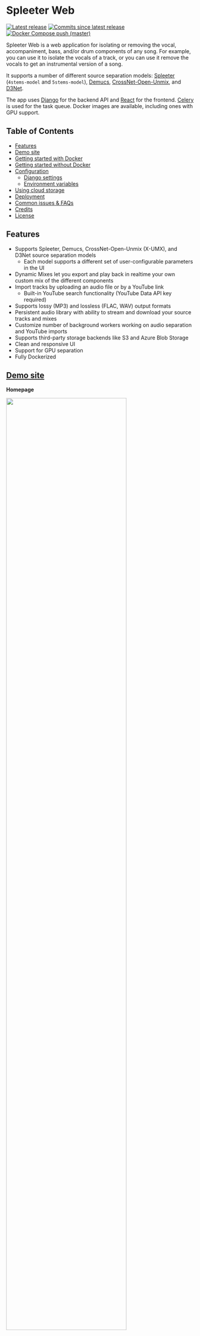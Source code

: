 # Spleeter Web
[![Latest release](https://img.shields.io/github/v/release/JeffreyCA/spleeter-web?label=latest%20release)](https://github.com/JeffreyCA/spleeter-web/releases) [![Commits since latest release](https://img.shields.io/github/commits-since/JeffreyCA/spleeter-web/latest/master?color=yellow)](https://github.com/JeffreyCA/spleeter-web/commits/master) [![Docker Compose push (master)](https://github.com/JeffreyCA/spleeter-web/actions/workflows/master.yml/badge.svg?branch=master)](https://github.com/JeffreyCA/spleeter-web/actions/workflows/master.yml)

Spleeter Web is a web application for isolating or removing the vocal, accompaniment, bass, and/or drum components of any song. For example, you can use it to isolate the vocals of a track, or you can use it remove the vocals to get an instrumental version of a song.

It supports a number of different source separation models: [Spleeter](https://github.com/deezer/spleeter) (`4stems-model` and `5stems-model`), [Demucs](https://github.com/facebookresearch/demucs), [CrossNet-Open-Unmix](https://github.com/sony/ai-research-code/tree/master/x-umx), and [D3Net](https://github.com/sony/ai-research-code/tree/master/d3net).

The app uses [Django](https://www.djangoproject.com/) for the backend API and [React](https://reactjs.org/) for the frontend. [Celery](https://docs.celeryproject.org/en/stable/getting-started/introduction.html) is used for the task queue. Docker images are available, including ones with GPU support.

## Table of Contents

- [Features](#features)
- [Demo site](#demo-site)
- [Getting started with Docker](#getting-started-with-docker)
- [Getting started without Docker](#getting-started-without-docker)
- [Configuration](#configuration)
    - [Django settings](#django-settings)
    - [Environment variables](#environment-variables)
- [Using cloud storage](#using-cloud-storage-azure-storage-aws-s3-etc)
- [Deployment](#deployment)
- [Common issues & FAQs](#common-issues--faqs)
- [Credits](#credits)
- [License](#license)

## Features
- Supports Spleeter, Demucs, CrossNet-Open-Unmix (X-UMX), and D3Net source separation models
    - Each model supports a different set of user-configurable parameters in the UI
- Dynamic Mixes let you export and play back in realtime your own custom mix of the different components
- Import tracks by uploading an audio file or by a YouTube link
    - Built-in YouTube search functionality (YouTube Data API key required)
- Supports lossy (MP3) and lossless (FLAC, WAV) output formats
- Persistent audio library with ability to stream and download your source tracks and mixes
- Customize number of background workers working on audio separation and YouTube imports
- Supports third-party storage backends like S3 and Azure Blob Storage
- Clean and responsive UI
- Support for GPU separation
- Fully Dockerized

## [Demo site](https://jeffreyca.github.io/spleeter-web/)

**Homepage**

<img src="./screenshots/main.png" width="80%">

**Upload modal**

<img src="./screenshots/upload.png" width="45%">

**Mixer**

<img src="./screenshots/mixer.png" width="80%">

## Getting started with Docker
### Requirements
* 4 GB+ of memory (source separation is memory-intensive)
* [Docker](https://www.docker.com/) and [Docker Compose](https://docs.docker.com/compose/install/)

### Instructions
1. Clone repo:
    ```sh
    $ git clone https://github.com/JeffreyCA/spleeter-web.git
    $ cd spleeter-web
    ```
2. (Optional) Set the YouTube Data API key (for YouTube search functionality):

    You can skip this step, but you would not be able to import songs by searching with a query. You would still be able to import songs via YouTube links though.

    Create an `.env` file at the project root with the following contents:
    ```
    YOUTUBE_API_KEY=<YouTube Data API key>
    ```
3. (Optional) Setup for GPU support:
    Source separation can be accelerated with a GPU (however only NVIDIA GPUs are supported).

    1. Install NVIDIA drivers for your GPU.

    2. [Install the NVIDIA Container Toolkit.](https://docs.nvidia.com/datacenter/cloud-native/container-toolkit/install-guide.html#docker) If on Windows, refer to [this](https://docs.nvidia.com/cuda/wsl-user-guide/index.html).

    3. Verify Docker works with your GPU by running `sudo docker run --rm --gpus all nvidia/cuda:11.0-base nvidia-smi`

4. Download and run prebuilt Docker images:
    ```sh
    # CPU separation
    spleeter-web$ docker-compose -f docker-compose.yml -f docker-compose.prod.yml -f docker-compose.prod.selfhost.yml up
    # GPU separation
    spleeter-web$ docker-compose -f docker-compose.gpu.yml -f docker-compose.prod.yml -f docker-compose.prod.selfhost.yml up
    ```

    Alternatively, you can build the Docker images from source:
    ```sh
    # CPU separation
    spleeter-web$ docker-compose -f docker-compose.yml -f docker-compose.build.yml -f docker-compose.prod.yml -f docker-compose.prod.selfhost.yml up --build
    # GPU separation
    spleeter-web$ docker-compose -f docker-compose.gpu.yml -f docker-compose.build.gpu.yml -f docker-compose.prod.yml -f docker-compose.prod.selfhost.yml up --build
    ```

5. Launch **Spleeter Web**

    Navigate to [http://127.0.0.1:80](http://127.0.0.1:80) in your browser. Uploaded tracks and generated mixes will appear in `media/uploads` and `media/separate` respectively on your host machine.

## Getting started without Docker
**If you are on Windows, it's recommended to follow the Docker instructions above. Celery is not well-supported on Windows.**

### Requirements
* 4 GB+ of memory (source separation is memory-intensive)
* Python 3.8+ ([link](https://www.python.org/downloads/))
* Node.js 16+ ([link](https://nodejs.org/en/download/))
* Redis ([link](https://redis.io/))
* ffmpeg and ffprobe ([link](https://www.ffmpeg.org/download.html))
    * On macOS, you can install it using Homebrew or MacPorts
    * On Windows, you can follow [this guide](http://blog.gregzaal.com/how-to-install-ffmpeg-on-windows/)

### Instructions
1. Set environment variables

    **Make sure these variables are set in every terminal session prior to running the commands below.**

    ```sh
    # Unix/macOS:
    (env) spleeter-web$ export YOUTUBE_API_KEY=<api key>
    # Windows:
    (env) spleeter-web$ set YOUTUBE_API_KEY=<api key>
    ```
2. Create Python virtual environment
    ```sh
    spleeter-web$ python -m venv env
    # Unix/macOS:
    spleeter-web$ source env/bin/activate
    # Windows:
    spleeter-web$ .\env\Scripts\activate
    ```
3. Install Python dependencies
    ```sh
    (env) spleeter-web$ pip install -r requirements.txt
    ```
4. Install Node dependencies
    ```sh
    spleeter-web$ cd frontend
    spleeter-web/frontend$ npm install
    ```
5. Ensure Redis server is running on `localhost:6379` (needed for Celery)

    You can run it on a different host or port, but make sure to update `CELERY_BROKER_URL` and `CELERY_RESULT_BACKEND` in `settings.py`. It must be follow the format: `redis://host:port/db`.

6. Apply migrations
    ```sh
    (env) spleeter-web$ python manage.py migrate
    ````
7. Build frontend
    ```sh
    spleeter-web$ npm run build --prefix frontend
    ```
8. Start backend in separate terminal
    ```sh
    (env) spleeter-web$ python manage.py collectstatic && python manage.py runserver 127.0.0.1:8000
    ````

9. Start Celery workers in separate terminal

    **Unix/macOS:**
    ```sh
    # Start fast worker
    (env) spleeter-web$ celery -A api worker -l INFO -Q fast_queue -c 3

    # Start slow worker
    (env) spleeter-web$ celery -A api worker -l INFO -Q slow_queue -c 1
    ```

    This launches two Celery workers: one processes fast tasks like YouTube imports and the other processes slow tasks like source separation. The one working on fast tasks can work on 3 tasks concurrently, while the one working on slow tasks only handles a single task at a time (since it's memory-intensive). Feel free to adjust these values to your fitting.

    **Windows:**

    You'll first need to install `gevent`. Note however that you will not be able to abort in-progress tasks if using Celery on Windows.

    ```sh
    (env) spleeter-web$ pip install gevent
    ```

    ```sh
    # Start fast worker
    (env) spleeter-web$ celery -A api worker -l INFO -Q fast_queue -c 3 --pool=gevent

    # Start slow worker
    (env) spleeter-web$ celery -A api worker -l INFO -Q slow_queue -c 1 --pool=gevent
    ```

10. Launch **Spleeter Web**

    Navigate to [http://127.0.0.1:8000](http://127.0.0.1:8000) in your browser. Uploaded and mixed tracks will appear in `media/uploads` and `media/separate` respectively.

## Configuration

### Django settings

| Settings file | Description |
|---|---|
| `django_react/settings.py` | The base Django settings used when launched in non-Docker context. |
| `django_react/settings_dev.py` | Contains the **override** settings used when run in development mode (i.e. `DJANGO_DEVELOPMENT` is set). |
| `django_react/settings_docker.py` | The base Django settings used when launched using Docker. |
| `django_react/settings_docker_dev.py` | Contains the **override** settings used when run in development mode using Docker (i.e. `docker-compose.dev.yml`). |

### Environment variables
Here is a list of all the environment variables you can use to further customize Spleeter Web:

| Name | Description |
|---|---|
| `CPU_SEPARATION` | No need to set this if using Docker. Otherwise, set to `1` if you want CPU separation and `0` if you want GPU separation. |
| `DJANGO_DEVELOPMENT` | Set to `true` if you want to run development build, which uses `settings_dev.py`/`settings_docker_dev.py` and runs Webpack in dev mode. |
| `ALLOW_ALL_HOSTS` | Set to `1` if you want Django to allow all hosts, overriding any `APP_HOST` value. This effectively sets the Django setting `ALLOWED_HOSTS` to `[*]`. There are [security risks](https://docs.djangoproject.com/en/4.1/ref/settings/#allowed-hosts) associated with doing this. Default: `0` |
| `APP_HOST` | Domain name(s) or public IP(s) of server. To specify multiple hosts, separate them by a comma (`,`). |
| `API_HOST` | Hostname of API server (for nginx). |
| `DEFAULT_FILE_STORAGE` | Whether to use local filesystem or cloud-based storage for storing uploads and separated files. `FILE` or `AWS` or `AZURE`. |
| `AWS_ACCESS_KEY_ID` | AWS access key. Used when `DEFAULT_FILE_STORAGE` is set to `AWS`. |
| `AWS_SECRET_ACCESS_KEY` | AWS secret access key. Used when `DEFAULT_FILE_STORAGE` is set to `AWS`. |
| `AWS_STORAGE_BUCKET_NAME` | AWS S3 storage bucket name. Used when `DEFAULT_FILE_STORAGE` is set to `AWS`. |
| `AWS_S3_CUSTOM_DOMAIN` | Custom domain, such as for a CDN. Used when `DEFAULT_FILE_STORAGE` is set to `AWS`. |
| `AWS_S3_REGION_NAME` | S3 region (e.g. `us-east-1`). Used when `DEFAULT_FILE_STORAGE` is set to `AWS`. |
| `AWS_S3_SIGNATURE_VERSION` | Default signature version used for generating presigned urls. To be able to access your s3 objects in all regions through presigned urls, set this to `s3v4`. Used when `DEFAULT_FILE_STORAGE` is set to `AWS`. |
| `AZURE_ACCOUNT_KEY` | Azure Blob account key. Used when `DEFAULT_FILE_STORAGE` is set to `AZURE`. |
| `AZURE_ACCOUNT_NAME` | Azure Blob account name. Used when `DEFAULT_FILE_STORAGE` is set to `AZURE`. |
| `AZURE_CONTAINER` | Azure Blob container name. Used when `DEFAULT_FILE_STORAGE` is set to `AZURE`. |
| `AZURE_CUSTOM_DOMAIN` | Custom domain, such as for a CDN. Used when `DEFAULT_FILE_STORAGE` is set to `AZURE`. |
| `CELERY_BROKER_URL` | Broker URL for Celery (e.g. `redis://localhost:6379/0`). |
| `CELERY_RESULT_BACKEND` | Result backend for Celery (e.g. `redis://localhost:6379/0`). |
| `CELERY_FAST_QUEUE_CONCURRENCY` | Number of concurrent YouTube import tasks Celery can process. Docker only. |
| `CELERY_SLOW_QUEUE_CONCURRENCY` | Number of concurrent source separation tasks Celery can process. Docker only. |
| `CERTBOT_DOMAIN` | Domain for creating HTTPS certs using Let's Encrypt's Certbot. Docker only. |
| `CERTBOT_EMAIL` | Email address for creating HTTPS certs using Let's Encrypt's Certbot. Docker only. |
| `D3NET_OPENVINO` | Set to `1` to use OpenVINO for D3Net CPU separation. Requires Intel CPU. |
| `DEMUCS_SEGMENT_SIZE` | Length of each split for GPU separation. Default is `40`, which requires a around 7 GB of GPU memory. For GPUs with 2-4 GB of memory, experiment with lower values (minimum is `10`). Also recommended to set `PYTORCH_NO_CUDA_MEMORY_CACHING=1`. |
| `D3NET_OPENVINO_THREADS` | Set to the number of CPU threads for D3Net OpenVINO separation. Default: # of CPUs on the machine. Requires Intel CPU. |
| `DEV_WEBSERVER_PORT` | Port that development webserver is mapped to on **host** machine. Docker only. |
| `ENABLE_CROSS_ORIGIN_HEADERS` | Set to `1` to set `Cross-Origin-Embedder-Policy` and `Cross-Origin-Opener-Policy` headers which are required for exporting Dynamic Mixes in-browser. |
| `NGINX_PORT` | Port that Nginx is mapped to on **host** machine for HTTP. Docker only. |
| `NGINX_PORT_SSL` | Port that Nginx is mapped to on **host** machine for HTTPS. Docker only. |
| `PYTORCH_NO_CUDA_MEMORY_CACHING` | Set to `1` to disable Pytorch caching for GPU separation. May help with Demucs separation on lower memory GPUs. Also see `DEMUCS_SEGMENT_SIZE`. |
| `UPLOAD_FILE_SIZE_LIMIT` | Maximum allowed upload file size (in megabytes). Default is `100`. |
| `YOUTUBE_API_KEY` | YouTube Data API key. |
| `YOUTUBE_LENGTH_LIMIT` | Maximum allowed YouTube track length (in minutes). Default is `30`. |
| `YOUTUBEDL_SOURCE_ADDR` | Client-side IP address for `yt-dlp` to bind to. If you are facing 403 Forbidden errors, try setting this to `0.0.0.0` to force all connections through IPv4. |
| `YOUTUBEDL_VERBOSE` | Set to `1` to enable verbose logging for `yt-dlp`. |

## Using cloud storage (Azure Storage, AWS S3, etc.)

By default, **Spleeter Web** uses the local filesystem to store uploaded files and mixes. It uses [django-storages](https://django-storages.readthedocs.io/en/latest/), so you can also configure it to use other storage backends like Azure Storage or AWS S3.

You can set the environment variable `DEFAULT_FILE_STORAGE` (`.env` if using Docker) to either `FILE` (for local storage), `AWS` (S3 storage), or `AZURE` (Azure Storage).

Then, depending on which backend you're using, set these additional variables:

**AWS S3:**
- `AWS_ACCESS_KEY_ID`
- `AWS_SECRET_ACCESS_KEY`
- `AWS_STORAGE_BUCKET_NAME`

**Azure Storage:**
- `AZURE_ACCOUNT_KEY`
- `AZURE_ACCOUNT_NAME`
- `AZURE_CONTAINER`

### CORS

To play back a dynamic mix, you may need to configure your storage service's CORS settings to allow the `Access-Control-Allow-Origin` header.

If you have `ENABLE_CROSS_ORIGIN_HEADERS` set, then you'll need to additionally set the `Cross-Origin-Resource-Policy` response headers of audio files to `cross-origin`. See [this](https://web.dev/coop-coep/) for more details.

## Deployment
**Spleeter Web** can be deployed on a VPS or a cloud server such as Azure VMs, AWS EC2, DigitalOcean, etc. Deploying to cloud container services like ECS is not yet supported out of the box.

1. Clone this git repo
    ```sh
    $ git clone https://github.com/JeffreyCA/spleeter-web.git
    $ cd spleeter-web
    ```

2. (Optional) If self-hosting, update `docker-compose.prod.selfhost.yml` and replace `./media` with the path where media files should be stored on the server.

3. In `spleeter-web`, create an `.env` file with the production environment variables

    Example `.env` file:
    ```
    APP_HOST=<domain name(s) or public IP(s) of server>
    DEFAULT_FILE_STORAGE=<FILE or AWS or AZURE>       # Optional (default = FILE)
    CELERY_FAST_QUEUE_CONCURRENCY=<concurrency count> # Optional (default = 3)
    CELERY_SLOW_QUEUE_CONCURRENCY=<concurrency count> # Optional (default = 1)
    YOUTUBE_API_KEY=<youtube api key>                 # Optional
    ```

    See [Environment Variables](#environment-variables) for all the available variables. You can also set these directly in the `docker-compose.*.yml` files.

4. Build and start production containers

    **For GPU separation, replace `docker-compose.yml` and `docker-compose.build.yml` below for `docker-compose.gpu.yml` and `docker-compose.build.gpu.yml` respectively.**

    If you are self-hosting media files:
    ```sh
    # Use prebuilt images
    spleeter-web$ sudo docker-compose -f docker-compose.yml -f docker-compose.prod.yml -f docker-compose.prod.selfhost.yml up -d
    # Or build from source
    spleeter-web$ sudo docker-compose -f docker-compose.yml -f docker-compose.build.yml -f docker-compose.prod.yml -f docker-compose.prod.selfhost.yml up --build -d
    ```

    Otherwise if using a storage provider:
    ```sh
    # Use prebuilt images
    spleeter-web$ sudo docker-compose -f docker-compose.yml -f docker-compose.prod.yml up -d
    # Or build from source
    spleeter-web$ sudo docker-compose -f docker-compose.yml -f docker-compose.build.yml -f docker-compose.prod.yml up --build -d
    ```

4. Access **Spleeter Web** at whatever you set `APP_HOST` to. Note that it will be running on port 80, not 8000. You can change this by setting `NGINX_PORT` and `NGINX_PORT_SSL`.

## HTTPS support

Enabling HTTPS allows you to export Dynamic Mixes from your browser. To enable HTTPS, set **both** `CERTBOT_DOMAIN` and `CERTBOT_EMAIL` to your domain name and `CERTBOT_EMAIL` to your email in `.env` and include `-f docker-compose.https.yml` in your `docker-compose up` command.

## [Common issues & FAQs](https://github.com/JeffreyCA/spleeter-web/wiki/Common-issues-&-FAQs)

## Credits
Special thanks to my [Sponsors](https://github.com/sponsors/JeffreyCA/):

* [603000](https://github.com/603000)

And especially to all the researchers and devs behind all the source separation models:

* [Spleeter](https://github.com/deezer/spleeter)
* [Demucs](https://github.com/facebookresearch/demucs)
* [CrossNet-Open-Unmix](https://github.com/sony/ai-research-code/tree/master/x-umx)
* [D3Net](https://github.com/sony/ai-research-code/tree/master/d3net)

And additional thanks to these wonderful projects:

* [tone.js](https://github.com/Tonejs/Tone.js/)
* [youtube-dl](https://github.com/ytdl-org/youtube-dl) / [yt-dlp](https://github.com/yt-dlp/yt-dlp)
* [react-dropzone-uploader](https://github.com/fortana-co/react-dropzone-uploader)
* [react-music-player](https://github.com/lijinke666/react-music-player)
* [docker-nginx-certbot](https://github.com/JonasAlfredsson/docker-nginx-certbot)

Turntable icon made from [Icon Fonts](https://www.onlinewebfonts.com/icon/497039) is licensed by CC BY 3.0.

## License
[MIT](./LICENSE)
